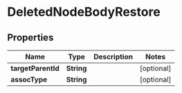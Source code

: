 
# DeletedNodeBodyRestore

## Properties
Name | Type | Description | Notes
------------ | ------------- | ------------- | -------------
**targetParentId** | **String** |  |  [optional]
**assocType** | **String** |  |  [optional]



